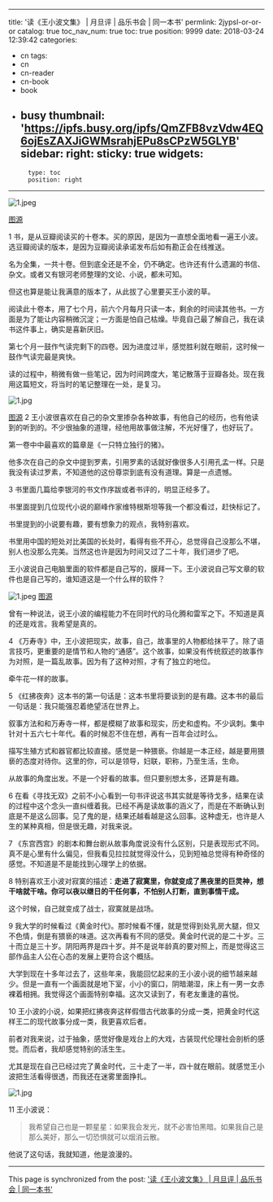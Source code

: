 
---
title: '读《王小波文集》 | 月旦评 | 品乐书会 | 同一本书'
permlink: 2jypsl-or-or-or
catalog: true
toc_nav_num: true
toc: true
position: 9999
date: 2018-03-24 12:39:42
categories:
- cn
tags:
- cn
- cn-reader
- cn-book
- book
- busy
thumbnail: 'https://ipfs.busy.org/ipfs/QmZFB8vzVdw4EQ6ojEsZAXJiGWMsrahjEPu8sCPzW5GLYB'
sidebar:
    right:
        sticky: true
widgets:
    -
        type: toc
        position: right
---


![1.jpeg](https://ipfs.busy.org/ipfs/QmZFB8vzVdw4EQ6ojEsZAXJiGWMsrahjEPu8sCPzW5GLYB)

[图源](http://img.mp.itc.cn/upload/20170411/b821f1cce2164ffc9aecd6b743adcb3e_th.jpeg)

1
书，是从豆瓣阅读买的十卷本。买的原因，是因为一直想全面地看一遍王小波。选豆瓣阅读的版本，是因为豆瓣阅读承诺发布后如有勘正会在线推送。

名为全集，一共十卷。但到底全还是不全，仍不确定。也许还有什么遗漏的书信、杂文。或者又有银河老师整理的文论、小说，都未可知。

但这也算是能让我满意的版本了，从此拔了心里要买王小波的草。

阅读此十卷本，用了七个月，前六个月每月只读一本，剩余的时间读其他书。一方面是为了能让内容稍微沉淀；一方面是怕自己枯燥。毕竟自己最了解自己，我在读书这件事上，确实是喜新厌旧。

第七个月一鼓作气读完剩下的四卷。因为进度过半，感觉胜利就在眼前，这时候一鼓作气读完最是爽快。

读的过程中，稍微有做一些笔记，因为时间跨度大，笔记散落于豆瓣各处。现在我用这篇短文，将当时的笔记整理在一处，是复习。


![1.jpg](https://ipfs.busy.org/ipfs/QmVhjzh8GQEpUKMiqJaAyKK675EJzzTUrW9a55b7EJMEtq)

[图源](http://www.cctvwhzg.com/u/cms/www/201706/261716094q4v.jpg)
2
王小波很喜欢在自己的杂文里掺杂各种故事，有他自己的经历，也有他读到的听到的。不少很抽象的道理，经他用故事做注解，不光好懂了，也好玩了。

第一卷中中最喜欢的篇章是《一只特立独行的猪》。

他多次在自己的杂文中提到罗素，引用罗素的话就好像很多人引用孔孟一样。只是我没有读过罗素，不知道他的这份尊崇到底有没有道理。算是一点遗憾。

3
书里面几篇给李银河的书文作序跋或者书评的，明显正经多了。 

书里面提到几位现代小说的巅峰作家维特根斯坦等我一个都没看过，赶快标记了。 

书里提到的小说要有趣，要有想象力的观点，我特别喜欢。 

书里用中国的短处对比美国的长处时，看得有些不开心，总觉得自己没那么不堪，别人也没那么完美。当然这也许是因为时间又过了二十年，我们进步了吧。 

王小波说自己电脑里面的软件都是自己写的，膜拜一下。王小波说自己写文章的软件也是自己写的，谁知道这是一个什么样的软件？

![1.jpeg](https://ipfs.busy.org/ipfs/QmaGyJZ9pUAwFXcV1euUnVpKFF45mxzwhpc2agx7LvBgxd)
[图源](http://www.jiemian.com/article/1236457.html)

曾有一种说法，说王小波的编程能力不在同时代的马化腾和雷军之下。不知道是真的还是戏言。我希望是真的。

4
《万寿寺》中，王小波把现实，故事，自己，故事里的人物都给抹平了。除了语言技巧，更重要的是情节和人物的“通感”。这个故事，如果没有传统叙述的故事作为对照，是一篇乱故事。因为有了这种对照，才有了独立的地位。

牵牛花一样的故事。

5
《红拂夜奔》这本书的第一句话是：这本书里将要谈到的是有趣。这本书的最后一句话是：我只能强忍着绝望活在世界上。

叙事方法和和万寿寺一样，都是模糊了故事和现实，历史和虚构。不少讽刺。集中针对十五六七十年代。看的时候忍不住在想，再有一百年会过时么。

描写生殖方式和器官都比较直接。感觉是一种猥亵。你越是一本正经，越是要用猥亵的态度对待你。这里的你，可以是领导，妇联，职称，乃至生活，生命。

从故事的角度出发。不是一个好看的故事。但只要别想太多，还算是有趣。

6
在看《寻找无双》之前不小心看到一句书评说这书其实就是等待戈多，结果在读的过程中这个念头一直纠缠着我。已经不再是读故事的涵义了，而是在不断确认到底是不是这么回事。见了鬼的是，结果还越看越是这么回事。这种虚无，也许是人生的某种真相，但是很无趣，对我来说。 

7
《东宫西宫》的剧本和舞台剧从故事角度说没有什么区别，只是表现形式不同。真不是心里有什么偏见，但我看见拉拉就觉得没什么，见到短袖总觉得有种奇怪的感觉。不知道是不是能找到心理学上的依据。

8
特别喜欢王小波对寂寞的描述：**走进了寂寞里，你就变成了黑夜里的巨灵神，想干啥就干啥。你可以夜以继日的干任何事，不怕别人打断，直到事情干成。**

这个时候，自己就变成了战士，寂寞就是战场。

9
我大学的时候看过《黄金时代》。那时候看不懂，就是觉得到处乳房大腿，但又不色情，倒是有猥亵的味道。这次再看有不同的感受。黄金时代说的是二十岁。三十而立是三十岁。阴阳两界是四十岁。并不是说年龄真的要对照上，而是觉得这三部作品主人公在心态的发展上更符合这个概括。

大学到现在十多年过去了，这些年来，我能回忆起来的王小波小说的细节越来越少。但是一直有一个画面就是地下室，小小的窗口，阴暗潮湿，床上有一男一女赤裸着相拥。我觉得这个画面特别幸福。这次又读到了，有老友重逢的喜悦。

10
王小波的小说，如果把红拂夜奔这样假借古代故事的分成一类，把黄金时代这样王二的现代故事分成一类，我更喜欢后者。

前者对我来说，过于抽象，感觉好像是戏台上的大戏，古装现代伦理社会剖析的感觉。而后者，我却感觉特别的活生生。

尤其是现在自己已经过完了黄金时代，三十走了一半，四十就在眼前。就感觉王小波把生活看得很透，而我还在迷雾里面挣扎。

![1.jpg](https://ipfs.busy.org/ipfs/QmUngzJHnRVfvut5YNunsT8Xpm7sGiRQNto1pAsksmZ1L6)

[](http://img1.jiemian.com/101/original/20170410/149182314115637300_a580xH.jpg)
11
王小波说：

>我希望自己也是一颗星星：如果我会发光，就不必害怕黑暗。如果我自己是那么美好，那么一切恐惧就可以烟消云散。

他说了这句话，我就知道，他是浪漫的。

- - -

This page is synchronized from the post: ['读《王小波文集》 | 月旦评 | 品乐书会 | 同一本书'](https://steemit.com/@weisheng167388/2jypsl-or-or-or)
